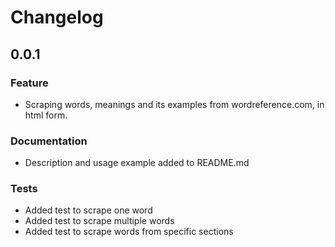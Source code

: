 # Changelog

## 0.0.1

### Feature

- Scraping words, meanings and its examples from wordreference.com, in html form.

### Documentation

- Description and usage example added to README.md

### Tests

- Added test to scrape one word
- Added test to scrape multiple words
- Added test to scrape words from specific sections